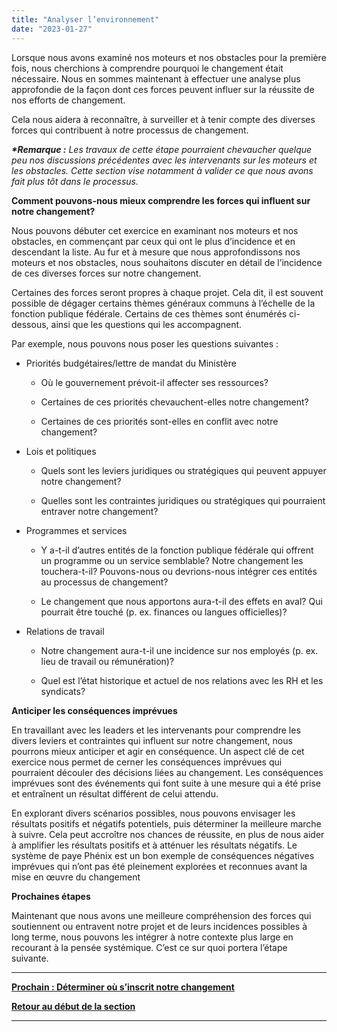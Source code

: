 ```yaml
---
title: "Analyser l’environnement"
date: "2023-01-27"
---
```


Lorsque nous avons examiné nos moteurs et nos obstacles pour la première fois, nous cherchions à comprendre pourquoi le changement était nécessaire. Nous en sommes maintenant à effectuer une analyse plus approfondie de la façon dont ces forces peuvent influer sur la réussite de nos efforts de changement.

Cela nous aidera à reconnaître, à surveiller et à tenir compte des diverses forces qui contribuent à notre processus de changement.

**_\*Remarque :_** _Les travaux de cette étape pourraient chevaucher quelque peu nos discussions précédentes avec les intervenants sur les moteurs et les obstacles. Cette section vise notamment à valider ce que nous avons fait plus tôt dans le processus._

**Comment pouvons-nous mieux comprendre les forces qui influent sur notre changement?**

Nous pouvons débuter cet exercice en examinant nos moteurs et nos obstacles, en commençant par ceux qui ont le plus d’incidence et en descendant la liste. Au fur et à mesure que nous approfondissons nos moteurs et nos obstacles, nous souhaitons discuter en détail de l’incidence de ces diverses forces sur notre changement.

Certaines des forces seront propres à chaque projet. Cela dit, il est souvent possible de dégager certains thèmes généraux communs à l’échelle de la fonction publique fédérale. Certains de ces thèmes sont énumérés ci-dessous, ainsi que les questions qui les accompagnent.

Par exemple, nous pouvons nous poser les questions suivantes :

- Priorités budgétaires/lettre de mandat du Ministère
    - Où le gouvernement prévoit-il affecter ses ressources?
    
    - Certaines de ces priorités chevauchent-elles notre changement?
    
    - Certaines de ces priorités sont-elles en conflit avec notre changement?

- Lois et politiques
    - Quels sont les leviers juridiques ou stratégiques qui peuvent appuyer notre changement?
    
    - Quelles sont les contraintes juridiques ou stratégiques qui pourraient entraver notre changement?

- Programmes et services
    - Y a-t-il d’autres entités de la fonction publique fédérale qui offrent un programme ou un service semblable? Notre changement les touchera-t-il? Pouvons-nous ou devrions-nous intégrer ces entités au processus de changement?
    
    - Le changement que nous apportons aura-t-il des effets en aval? Qui pourrait être touché (p. ex. finances ou langues officielles)?

- Relations de travail
    - Notre changement aura-t-il une incidence sur nos employés (p. ex. lieu de travail ou rémunération)?
    
    - Quel est l’état historique et actuel de nos relations avec les RH et les syndicats?

**Anticiper les conséquences imprévues**

En travaillant avec les leaders et les intervenants pour comprendre les divers leviers et contraintes qui influent sur notre changement, nous pourrons mieux anticiper et agir en conséquence. Un aspect clé de cet exercice nous permet de cerner les conséquences imprévues qui pourraient découler des décisions liées au changement. Les conséquences imprévues sont des événements qui font suite à une mesure qui a été prise et entraînent un résultat différent de celui attendu.

En explorant divers scénarios possibles, nous pouvons envisager les résultats positifs et négatifs potentiels, puis déterminer la meilleure marche à suivre. Cela peut accroître nos chances de réussite, en plus de nous aider à amplifier les résultats positifs et à atténuer les résultats négatifs. Le système de paye Phénix est un bon exemple de conséquences négatives imprévues qui n’ont pas été pleinement explorées et reconnues avant la mise en œuvre du changement

**Prochaines étapes**

Maintenant que nous avons une meilleure compréhension des forces qui soutiennent ou entravent notre projet et de leurs incidences possibles à long terme, nous pouvons les intégrer à notre contexte plus large en recourant à la pensée systémique. C’est ce sur quoi portera l’étape suivante.

* * *

[****Prochain : Déterminer où s’inscrit notre changement****](/framework-for-leading-change/determiner-ou-sinscrit-notre-changement/)

[**Retour au début de la section**](/framework-for-leading-change/comprendre-notre-contexte/)

* * *
